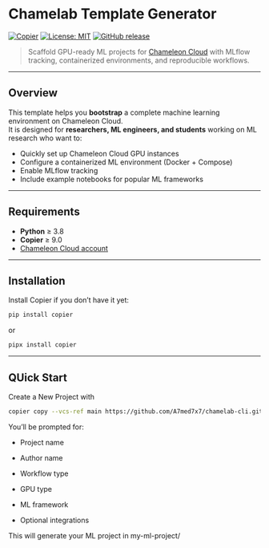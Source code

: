 # Chamelab Template Generator

[![Copier](https://img.shields.io/endpoint?url=https://raw.githubusercontent.com/copier-org/copier/master/img/badge/badge-grayscale-inverted-border-orange.json)](https://github.com/copier-org/copier)
[![License: MIT](https://img.shields.io/badge/License-MIT-yellow.svg)](LICENSE)
[![GitHub release](https://img.shields.io/github/v/release/a7med7x7/chamelab-cli)](https://github.com/a7med7x7/chamelab-cli/releases)


> Scaffold GPU-ready ML projects for [Chameleon Cloud](https://www.chameleoncloud.org) with MLflow tracking, containerized environments, and reproducible workflows.

--- 

##  Overview

This template helps you **bootstrap** a complete machine learning environment on Chameleon Cloud.  
It is designed for **researchers, ML engineers, and students** working on ML research who want to:
- Quickly set up Chameleon Cloud GPU instances
- Configure a containerized ML environment (Docker + Compose)
- Enable MLflow tracking 
- Include example notebooks for popular ML frameworks

---

##  Requirements

- **Python** ≥ 3.8
- **Copier** ≥ 9.0
- [Chameleon Cloud account](https://www.chameleoncloud.org)

---

##  Installation

Install Copier if you don’t have it yet:

```sh
pip install copier
```

or 
```sh
pipx install copier 
```

---

## QUick Start 

Create a New Project with 
```sh
copier copy --vcs-ref main https://github.com/A7med7x7/chamelab-cli.git projectx
```
You’ll be prompted for:

- Project name

- Author name

- Workflow type

- GPU type

- ML framework

- Optional integrations

This will generate your ML project in my-ml-project/ 